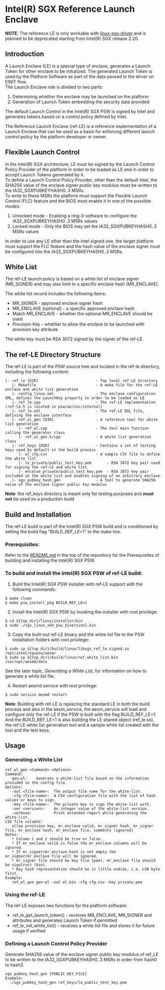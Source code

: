 # Intel(R) SGX Reference Launch Enclave

**NOTE**: The reference LE is only workable with [linux-sgx-driver](https://github.com/intel/linux-sgx-driver) and is planned to be deprecated starting from Intel(R) SGX release 2.20.

## Introduction
A Launch Enclave (LE) is a special type of enclave, generates a Launch Token for other enclave to be initialized. The generated Launch Token is used by the Platform Software as part of the data passed to the driver on EINIT flow.  
The Launch Enclave role is divided to two parts:  
1. Determining whether the enclave may be launched on the platform  
2. Generation of Launch Token embedding the security data provided  

The default Launch Control in the Intel(R) SGX PSW is signed by Intel and generates tokens based on a control policy defined by Intel.
    
The Reference Launch Enclave (ref-LE) is a reference implementation of a Launch Enclave that can be used as a basis for enforcing different launch control policy by the platform developer or owner.

## Flexible Launch Control
In the Intel(R) SGX architecture, LE must be signed by the Launch Control Policy Provider of the platform in order to be loaded as LE and in order to accept Launch Tokens generated by it.  
To define a Launch Control Policy Provider, other than the default Intel, the SHA256 value of the enclave signer public key modulus must be written to the IA32_SGXPUBKEYHASH0..3 MSRs.  
To write to these MSRs the platform must support the Flexible Launch Control (FLC) feature and the BIOS must enable it in one of the possible modes:  
1. Unlocked mode - Enabling a ring-0 software to configure the IA32_SGXPUBKEYHASH0..3 MSRs values
2. Locked mode - Only the BIOS may set the IA32_SGXPUBKEYHASH0..3 MSRs values

In order to use any LE other than the Intel signed one, the target platform must support the FLC feature and the hash value of the enclave signer must be configured into the IA32_SGXPUBKEYHASH0..3 MSRs.

## White List
The ref-LE launch policy is based on a white list of enclave signer (MR_SIGNER) and may also limit to a specific enclave hash (MR_ENCLAVE).

The white list record includes the following items:  
* MR_SIGNER - approved enclave signer hash
* MR_ENCLAVE (optional) - a specific approved enclave hash
* Match MR_ENCLAVE - whether the optional MR_ENCLAVE should be used
* Provision Key - whether to allow the enclave to be launched with provision key attribute
    
The white key must be RSA 3072 signed by the signer of the ref-LE.    

## The ref-LE Directory Structure
The ref-LE is part of the PSW source tree and located in the ref-le directory, including the following content:  
~~~
|- ref_le [DIR]                          - Top level ref-LE directory
   |- Makefile                           - A make file for the ref-LE enclave and white list generation
   |- config_linux.xml                   - The enclave configuration XML, defines the LaunchKey property in order to be loaded as LE
   |- ref_le.cpp                         - The ref-LE implementation (ref-le.h is located in psw/ae/inc/internal)
   |- ref_le.edl                         - The ref-LE EDL file, defining the enclave interface
   |- ref_wl_gen [DIR]                   - A reference tool for white list generation
      |- ref_wl.cpp                      - The tool main function calling the generator class
      |- ref_wl_gen.h/cpp                - A white list generation class
   |- ref_keys [DIR]                     - Contains a set of testing keys used by default in the build process 
      |- wl_cfg.csv                      - A sample CSV file to define the white list
      |- le_private/public_test_key.pem       - RSA 3072 key pair used for signing the ref-LE and white list
      |- encalve_private/public_test_key.pem  - RSA 3072 key pair included in the white list and enables signing of an arbitrary enclave
   |- sgx_pubkey_hash_gen                - A tool to generate SHA256 value of the enclave signer public key modulus
~~~
**Note**: the ref_keys directory is meant only for testing purposes and **must not** be used on a production build

## Build and Installation
The ref-LE build is part of the Intel(R) SGX PSW build and is conditioned by setting the build flag "BUILD_REF_LE=1" to the make line. 
### Prerequisites:
Refer to the [README.md](../../../README.md) in the top of the repository for the Prerequisites of building and installing the Intel(R) SGX PSW.

### To build and install the Intel(R) SGX PSW of ref-LE build:
1. Build the Intel(R) SGX PSW installer with ref-LE support with the following commands:
```
$ make clean
$ make psw_install_pkg BUILD_REF_LE=1
```
2. Install the Intel(R) SGX PSW by invoking the installer with root privilege:
```
$ cd ${top_dir}/linux/installer/bin
$ sudo ./sgx_linux_x64_psw_${version}.bin
```
3. Copy the built-out ref-LE binary and the white list file to the PSW installation folders with root privilege:
```
$ sudo cp ${top_dir}/build/linux/libsgx_ref_le.signed.so /opt/intel/sgxpsw/aesm/
$ sudo cp ${top_dir}/build/linux/ref_white_list.bin /var/opt/aesmd/data
```
See the later topic, *Generating a White List*, for information on how to generate a white list file.   

4. Restart aesmd service with root privilege:
```
$ sudo service aesmd restart
```

**Note**: Building with ref-LE is replacing the standard LE in both the build process and also in the aesm_service, the aesm_service will load and configure only the ref-LE if the PSW is built with the flag BUILD_REF_LE=1. And the BUILD_REF_LE=1 is also building the LE shared object (ref_le.so), the ref-LE white list generation tool and a sample white list created with the tool and the test keys.

## Usage
### Generating a White List
~~~
ref_wl_gen <Command> <Options>  
Command:  
   gen-wl:    Generate a white-list file based on the information provided in the config file.   
Options:  
   -out <file-name>:  The output file name for the white-list.   
   -cfg <file-name>:  A CSV configuration file with the list of hash values or keys to sign.   
   -key <file-name>:  The private key to sign the white-list with.   
   -ver <version>:    An integer value of the white-list version.   
   -verbose:          Print extended report while generating the white-list.   
CSV file columns:   
   allow provision key, mr_enclave valid, mr_signer hash, mr_signer file, mr_enclave hash, mr_enclave file, comments (ignored)   
Notes:    
   * Column 1 and 2 should be true or false.   
   * If mr_enclave valid is false the mr_enclave columns will be ignored. 
   * If mr_signer/mr_enclave hash is not empty the mr_signer/mr_enclave file will be ignored. 
   * mr_signer file should be key file (pem), mr_enclave file should be sigstruct (bin). 
   * Key hash representation should be in little endian, i.e. LSB byte first.    
Example:  
   ref_wl_gen gen-wl -out wl.bin -cfg cfg.csv -key private.pem 
~~~
### Using the ref-LE
The ref-LE exposes two functions for the platform software:
* ref_le_get_launch_token() - receives MR_ENCLAVE, MR_SIGNER and attributes and generates Launch Token if permitted
* ref_le_init_white_list() - receives a white list file and stores it for future usage if verified
### Defining a Launch Control Policy Provider
Generate SHA256 value of the enclave signer public key modulus of ref_LE to be written to the IA32_SGXPUBKEYHASH0..3 MSRs in order from hash0 to hash3.
~~~
sgx_pubkey_hash_gen [PUBLIC_KEY_FILE]
Example:
  ./sgx_pubkey_hash_gen ref_keys/le_public_test_key.pem
~~~
